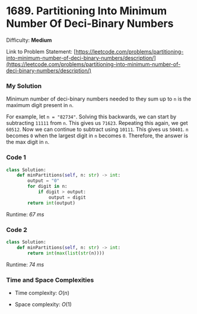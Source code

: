 # 1689. Partitioning Into Minimum Number Of Deci-Binary Numbers

Difficulty: **Medium**

Link to Problem Statement: [https://leetcode.com/problems/partitioning-into-minimum-number-of-deci-binary-numbers/description/](https://leetcode.com/problems/partitioning-into-minimum-number-of-deci-binary-numbers/description/)

### My Solution

Minimum number of deci-binary numbers needed to they sum up to `n` is the maximum digit present in `n`.

For example, let `n = "82734"`. Solving this backwards, we can start by subtracting `11111` from `n`. This gives us `71623`. Repeating this again, we get `60512`. Now we can continue to subtract using `10111`. This gives us `50401`. `n` becomes `0` when the largest digit in `n` becomes `0`. Therefore, the answer is the max digit in `n`.

### Code 1

```python
class Solution:
    def minPartitions(self, n: str) -> int:
        output = "0"
        for digit in n:
            if digit > output:
                output = digit
        return int(output)
```

Runtime: *67 ms*

### Code 2

```python
class Solution:
    def minPartitions(self, n: str) -> int:
        return int(max(list(str(n))))
```

Runtime: *74 ms*

### Time and Space Complexities

- Time complexity: $O(n)$ 

- Space complexity: $O(1)$
